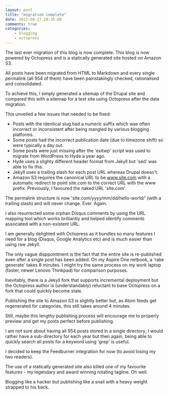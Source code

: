 ```yaml
---
layout: post
title: "migration complete"
date: 2012-09-17 20:35:00
comments: true
categories:
    - blogging
    - octopress
---
```

The last ever migration of this blog is now complete. This blog is now 
powered by Octopress and is a statically generated site hosted on Amazon S3.

All posts have been migrated from HTML to Markdown and every single
permalink (all 954 of them) have been painstakingly checked,
rationalised and consolidated.

To achieve this, I simply generated a sitemap of the Drupal site and
compared this with a sitemap for a test site using Octopress after the
data migration.

This unveiled a few issues that needed to be fixed:

- Posts with the identical slug had a numeric suffix which was often
  incorrect or inconsistent after being mangled by various blogging
  platforms.
- Some posts had the incorrect publication date (due to timezone shift) so
  were typically a day out.
- Some posts were just missing after the 'exitwp' script was used to
  migrate from WordPress to Hyde a year ago.
- Hyde uses a slighty different header format from Jekyll but 'sed' was able
  to fix this.
- Jekyll uses a trailing slash for each post URL whereas Drupal doesn't.
- Amazon S3 requires the canonical URL to be www.site.com with a
  automatic redirect to point site.com to the correct URL with the www
  prefix. Previously, I favoured the naked URL 'site.com'.

The permalink structure is now 'site.com/yyyy/mm/dd/hello-world/'
(with a trailing slash) and will never change. Ever. Again.

I also resurrected some orphan Disqus comments by using the URL mapping
tool which works brilliantly and helped identify comments associated with a 
non-existent URL.

I am generally delighted with Octopress as it bundles so many features I 
need for a blog (Disqus, Google Analytics etc) and is much easier than using
raw Jekyll.

The only vague disppointment is the fact that the entire site is re-published
even after a single post has been added. On my Aspire One netbook, a 
'rake generate' takes 8 minutes. I might try the same process on my work 
laptop (faster, newer Lenovo Thinkpad) for comparison purposes.

Inevitably, there is a Jekyll fork that supports incremental deployment
but the Octopress author is (understandably) reluctant to base Octopress
on a fork that could quickly become stale.

Publishing the site to Amazon S3 is slightly better but, as Atom feeds 
get regenerated for categories, this still takes around 4 minutes.

Still, maybe this lengthy publishing process will encourage me to
properly preview and get my posts perfect before publishing.

I am not sure about having all 954 posts stored in a single directory;
I would rather have a sub-directory for each year but then again,
being able to quickly search all posts for a keyword using 'grep' is
useful.

I decided to keep the Feedburner integration for now (to avoid losing my
two readers).

The use of a statically generated site also killed one of my favourite 
features - my legendary and award winning rotating tagline. Oh well.

Blogging like a hacker but publishing like a snail with a heavy weight
strapped to his back.
